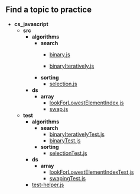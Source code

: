 
## Find a topic to practice

- __cs_javascript__
  - __src__
    - __algorithms__
      - __search__
        - [binary.js](src/algorithms/search/binary.js)

        - [binaryIteratively.js](src/algorithms/search/binaryIteratively.js)
      - __sorting__
        - [selection.js](src/algorithms/sorting/selection.js)
    - __ds__
      - __array__
        - [lookForLowestElementIndex.js](src/ds/array/lookForLowestElementIndex.js)
        - [swap.js](src/ds/array/swap.js)
  - __test__
    - __algorithms__
      - __search__
        - [binaryIterativelyTest.js](test/algorithms/search/binaryIterativelyTest.js)
        - [binaryTest.js](test/algorithms/search/binaryTest.js)
      - __sorting__
        - [selectionTest.js](test/algorithms/sorting/selectionTest.js)
    - __ds__
      - __array__
        - [lookForLowestElementIndexTest.js](test/ds/array/lookForLowestElementIndexTest.js)
        - [swapingTest.js](test/ds/array/swapingTest.js)
    - [test-helper.js](test/test-helper.js)
